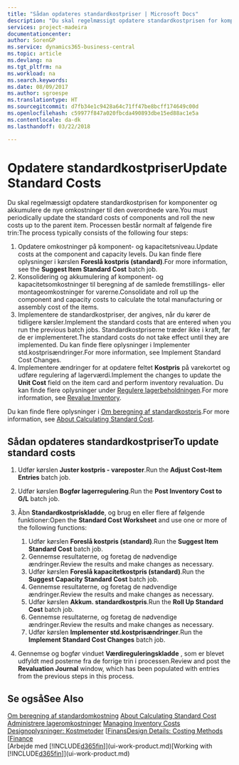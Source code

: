 ```yaml
---
title: "Sådan opdateres standardkostpriser | Microsoft Docs"
description: "Du skal regelmæssigt opdatere standardkostprisen for komponenter og akkumulere de nye omkostninger til den overordnede vare."
services: project-madeira
documentationcenter: 
author: SorenGP
ms.service: dynamics365-business-central
ms.topic: article
ms.devlang: na
ms.tgt_pltfrm: na
ms.workload: na
ms.search.keywords: 
ms.date: 08/09/2017
ms.author: sgroespe
ms.translationtype: HT
ms.sourcegitcommit: d7fb34e1c9428a64c71ff47be8bcff174649c00d
ms.openlocfilehash: c59977f847a020fbcda490893dbe15ed88ac1e5a
ms.contentlocale: da-dk
ms.lasthandoff: 03/22/2018

---
```

# <a name="update-standard-costs"></a><span data-ttu-id="b4e95-103">Opdatere standardkostpriser</span><span class="sxs-lookup"><span data-stu-id="b4e95-103">Update Standard Costs</span></span>
<span data-ttu-id="b4e95-104">Du skal regelmæssigt opdatere standardkostprisen for komponenter og akkumulere de nye omkostninger til den overordnede vare.</span><span class="sxs-lookup"><span data-stu-id="b4e95-104">You must periodically update the standard costs of components and roll the new costs up to the parent item.</span></span> <span data-ttu-id="b4e95-105">Processen består normalt af følgende fire trin:</span><span class="sxs-lookup"><span data-stu-id="b4e95-105">The process typically consists of the following four steps:</span></span>  

1.  <span data-ttu-id="b4e95-106">Opdatere omkostninger på komponent- og kapacitetsniveau.</span><span class="sxs-lookup"><span data-stu-id="b4e95-106">Update costs at the component and capacity levels.</span></span> <span data-ttu-id="b4e95-107">Du kan finde flere oplysninger i kørslen **Foreslå kostpris (standard)**.</span><span class="sxs-lookup"><span data-stu-id="b4e95-107">For more information, see the **Suggest Item Standard Cost** batch job.</span></span>  
2.  <span data-ttu-id="b4e95-108">Konsolidering og akkumulering af komponent- og kapacitetsomkostninger til beregning af de samlede fremstillings- eller montageomkostninger for varerne.</span><span class="sxs-lookup"><span data-stu-id="b4e95-108">Consolidate and roll up the component and capacity costs to calculate the total manufacturing or assembly cost of the items.</span></span>  
3.  <span data-ttu-id="b4e95-109">Implementere de standardkostpriser, der angives, når du kører de tidligere kørsler.</span><span class="sxs-lookup"><span data-stu-id="b4e95-109">Implement the standard costs that are entered when you run the previous batch jobs.</span></span> <span data-ttu-id="b4e95-110">Standardkostpriserne træder ikke i kraft, før de er implementeret.</span><span class="sxs-lookup"><span data-stu-id="b4e95-110">The standard costs do not take effect until they are implemented.</span></span> <span data-ttu-id="b4e95-111">Du kan finde flere oplysninger i Implementer std.kostprisændringer.</span><span class="sxs-lookup"><span data-stu-id="b4e95-111">For more information, see Implement Standard Cost Changes.</span></span>  
4.  <span data-ttu-id="b4e95-112">Implementere ændringer for at opdatere feltet **Kostpris** på varekortet og udføre regulering af lagerværdi.</span><span class="sxs-lookup"><span data-stu-id="b4e95-112">Implement the changes to update the **Unit Cost** field on the item card and perform inventory revaluation.</span></span> <span data-ttu-id="b4e95-113">Du kan finde flere oplysninger under [Regulere lagerbeholdningen](inventory-how-revalue-inventory.md).</span><span class="sxs-lookup"><span data-stu-id="b4e95-113">For more information, see [Revalue Inventory](inventory-how-revalue-inventory.md).</span></span>  

<span data-ttu-id="b4e95-114">Du kan finde flere oplysninger i [Om beregning af standardkostpris](finance-about-calculating-standard-cost.md).</span><span class="sxs-lookup"><span data-stu-id="b4e95-114">For more information, see [About Calculating Standard Cost](finance-about-calculating-standard-cost.md).</span></span>  
## <a name="to-update-standard-costs"></a><span data-ttu-id="b4e95-115">Sådan opdateres standardkostpriser</span><span class="sxs-lookup"><span data-stu-id="b4e95-115">To update standard costs</span></span>  
1.  <span data-ttu-id="b4e95-116">Udfør kørslen **Juster kostpris - vareposter**.</span><span class="sxs-lookup"><span data-stu-id="b4e95-116">Run the **Adjust Cost-Item Entries** batch job.</span></span>  
2.  <span data-ttu-id="b4e95-117">Udfør kørslen **Bogfør lagerregulering**.</span><span class="sxs-lookup"><span data-stu-id="b4e95-117">Run the **Post Inventory Cost to G/L** batch job.</span></span>  
3.  <span data-ttu-id="b4e95-118">Åbn **Standardkostpriskladde**, og brug en eller flere af følgende funktioner:</span><span class="sxs-lookup"><span data-stu-id="b4e95-118">Open the **Standard Cost Worksheet** and use one or more of the following functions:</span></span>  

    1.  <span data-ttu-id="b4e95-119">Udfør kørslen **Foreslå kostpris (standard)**.</span><span class="sxs-lookup"><span data-stu-id="b4e95-119">Run the **Suggest Item Standard Cost** batch job.</span></span>  
    2.  <span data-ttu-id="b4e95-120">Gennemse resultaterne, og foretag de nødvendige ændringer.</span><span class="sxs-lookup"><span data-stu-id="b4e95-120">Review the results and make changes as necessary.</span></span>  
    3.  <span data-ttu-id="b4e95-121">Udfør kørslen **Foreslå kapacitetkostpris (standard)**.</span><span class="sxs-lookup"><span data-stu-id="b4e95-121">Run the **Suggest Capacity Standard Cost** batch job.</span></span>  
    4.  <span data-ttu-id="b4e95-122">Gennemse resultaterne, og foretag de nødvendige ændringer.</span><span class="sxs-lookup"><span data-stu-id="b4e95-122">Review the results and make changes as necessary.</span></span>
    5. <span data-ttu-id="b4e95-123">Udfør kørslen **Akkum. standardkostpris**.</span><span class="sxs-lookup"><span data-stu-id="b4e95-123">Run the **Roll Up Standard Cost** batch job.</span></span>
    6.  <span data-ttu-id="b4e95-124">Gennemse resultaterne, og foretag de nødvendige ændringer.</span><span class="sxs-lookup"><span data-stu-id="b4e95-124">Review the results and make changes as necessary.</span></span>
    7.  <span data-ttu-id="b4e95-125">Udfør kørslen **Implementer std.kostprisændringer**.</span><span class="sxs-lookup"><span data-stu-id="b4e95-125">Run the **Implement Standard Cost Changes** batch job.</span></span>  
4.  <span data-ttu-id="b4e95-126">Gennemse og bogfør vinduet **Værdireguleringskladde** , som er blevet udfyldt med posterne fra de forrige trin i processen.</span><span class="sxs-lookup"><span data-stu-id="b4e95-126">Review and post the **Revaluation Journal** window, which has been populated with entries from the previous steps in this process.</span></span>  

## <a name="see-also"></a><span data-ttu-id="b4e95-127">Se også</span><span class="sxs-lookup"><span data-stu-id="b4e95-127">See Also</span></span>  
 <span data-ttu-id="b4e95-128">[Om beregning af standardomkostning](finance-about-calculating-standard-cost.md) </span><span class="sxs-lookup"><span data-stu-id="b4e95-128">[About Calculating Standard Cost](finance-about-calculating-standard-cost.md) </span></span>  
 <span data-ttu-id="b4e95-129">[Administrere lageromkostninger](finance-manage-inventory-costs.md) </span><span class="sxs-lookup"><span data-stu-id="b4e95-129">[Managing Inventory Costs](finance-manage-inventory-costs.md) </span></span>  
 <span data-ttu-id="b4e95-130">[Designoplysninger: Kostmetoder](design-details-costing-methods.md) [[Finans](finance.md)</span><span class="sxs-lookup"><span data-stu-id="b4e95-130">[Design Details: Costing Methods](design-details-costing-methods.md) [[Finance](finance.md)</span></span>  
 <span data-ttu-id="b4e95-131">[Arbejde med [!INCLUDE[d365fin](includes/d365fin_md.md)]](ui-work-product.md)</span><span class="sxs-lookup"><span data-stu-id="b4e95-131">[Working with [!INCLUDE[d365fin](includes/d365fin_md.md)]](ui-work-product.md)</span></span>  

